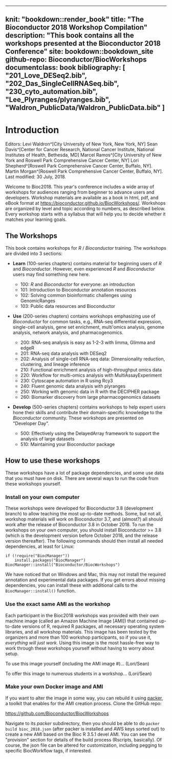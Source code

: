 
---
knit: "bookdown::render_book"
title: "The Bioconductor 2018 Workshop Compilation"
description: "This book contains all the workshops presented at the Bioconductor 2018 Conference"
site: bookdown::bookdown_site
github-repo: Bioconductor/BiocWorkshops
documentclass: book
bibliography: [
  "201_Love_DESeq2.bib",
  "202_Das_SingleCellRNASeq.bib",
  "230_cyto_automation.bib",
  "Lee_Plyranges/plyranges.bib",
  "Waldron_PublicData/Waldron_PublicData.bib"
  ]
---

# Introduction

Editors:
    Levi Waldron^[City University of New York, New York, NY]
    Sean Davis^[Center for Cancer Research, National Cancer Institute, National Institutes of Health, Bethesda, MD]
    Marcel Ramos^[City University of New York and Roswell Park Comprehensive Cancer Center, NY]
    Lori Shepherd^[Roswell Park Comprehensive Cancer Center, Buffalo, NY].
    Martin Morgan^[Roswell Park Comprehensive Cancer Center, Buffalo, NY].
    <br/>
Last modified: 30 July, 2018.

Welcome to Bioc2018. This year's conference includes a wide array of workshops
for audiences ranging from beginner to advance users and developers. Workshop
materials are available as a book in html, pdf, and eBook format at
https://bioconductor.github.io/BiocWorkshops/. Workshops are organized by level
and topic according to numbers, as described below. Every workshop starts with a
syllabus that will help you to decide whether it matches your learning goals.

## The Workshops

This book contains workshops for _R_ / _Bioconductor_
training. The workshops are divided into 3 sections:

- **Learn** (100-series chapters) contains material for beginning
  users of _R_ and _Bioconductor_. However, even experienced _R_ and _Bioconductor_ 
  users may find something new here. 
    - 100: _R_ and _Bioconductor_ for everyone: an introduction
    - 101: Introduction to Bioconductor annotation resources
    - 102: Solving common bioinformatic challenges using GenomicRanges
    - 103: Public data resources and Bioconductor

- **Use** (200-series chapters) contains workshops emphasizing use of
  _Bioconductor_ for common tasks, e.g., RNA-seq differential
  expression, single-cell analysis, gene set enrichment, multi'omics analysis, 
  genome analysis, network analysis, and pharmacogenomics.
    - 200: RNA-seq analysis is easy as 1-2-3 with limma, Glimma and edgeR
    - 201: RNA-seq data analysis with DESeq2
    - 202: Analysis of single-cell RNA-seq data: Dimensionality reduction, clustering, and lineage inference
    - 210: Functional enrichment analysis of high-throughput omics data
    - 220: Workflow for multi-omics analysis with MultiAssayExperiment
    - 230: Cytoscape automation in R using Rcy3
    - 240: Fluent genomic data analysis with plyranges
    - 250: Working with genomic data in R with the DECIPHER package
    - 260: Biomarker discovery from large pharmacogenomics datasets
    
- **Develop** (500-series chapters) contains workshops to help expert
  users hone their skills and contribute their domain-specific
  knowledge to the _Bioconductor_ community. These workshops are presented
  on "Developer Day". 
    - 500: Effectively using the DelayedArray framework to support the analysis of large datasets
    - 510: Maintaining your Bioconductor package

## How to use these workshops

These workshops have a lot of package dependencies, and some use data
that you must have on disk. There are several ways to run the code
from these workshops yourself.

### Install on your own computer

These workshops were developed for Bioconductor 3.8 (development
branch) to allow teaching the most up-to-date methods. Some, but not
all, workshop materials will work on Bioconductor 3.7, and (almost?)
all should work after the release of Bioconductor 3.8 in October
2018. To run the workshops on your own computer, you should install
Bioconductor >= 3.8 (which is the development version before October
2018, and the release version thereafter). The following commands
should then install all needed dependencies, at least for Linux:

```
if (!require("BiocManager"))
    install.packages("BiocManager")
BiocManager::install("Bioconductor/BiocWorkshops")
```

We have noticed that on Windows and Mac, this may not install the
required annotation and experimental data packages. If you get errors
about missing dependencies, you can install these with additional
calls to the `BiocManager::install()` function.


### Use the exact same AMI as the workshop

Each participant in the Bioc2018 workshops was provided with their own
machine image (called an Amazon Machine Image [AMI]) that contained
up-to-date versions of R, required R packages, all necessary operating
system libraries, and all workshop materials. This image has been
tested by the organizers and more than 100 workshop participants, so
if you use it, *everything will just work.* Using this image is the
most hassle-free way to work through these workshops yourself without
having to worry about setup. 

To use this image yourself (including the AMI image #)... (Lori/Sean)

To offer this image to numerous students in a workshop... (Lori/Sean)

### Make your own Docker image and AMI

If you want to alter the image in some way, you can rebuild it using
[packer](https://packer.io), a toolkit that enables for the AMI
creation process. Clone the GitHub repo:

https://github.com/Bioconductor/BiocWorkshops

Navigate to its *packer* subdirectory, then you should be able to do
`packer build bioc_2018.json` (after packer is installed and AWS keys
sorted out) to create a new AMI based on the Bioc R 3.5.1 devel
AMI. You can see the "provision" section for details of the build
process (Rscripts, basically). Of course, the json file can be altered
for customization, including pegging to specific BiocWorkflow tags, if
interested.


[Bioconductor 2018 Conference]: https://bioc2018.bioconductor.org/
